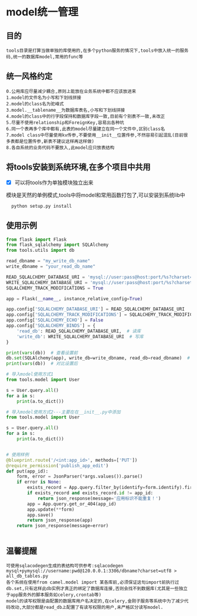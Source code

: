 # model统一管理

## 目的

    tools目录是打算当做单独的库使用的,在多个python服务的情况下,tools中放入统一的服务码,统一的数据库model,常用的func等

## 统一风格约定

    0.公用库应尽量减少耦合,原则上能放在业务系统中都不应该放进来
    1.model的文件名为小写和下划线拼接
    2.model的class名为驼峰式
    3.model.__tablename__为数据库表名,小写和下划线拼接
    4.model的class中的行字段保持和数据库字段一致,目前有个别表不一致,未改正
    5.尽量不使用relationship和ForeignKey,容易出各种坑
    6.同一个表再多个库中都有,此表的model尽量建立在同一个文件中,区别class名
    7.model class中尽量使用kv传参,不要使用__init__位置传参,不然容易引起混乱(目前很多表都是位置传参,新表不建议这样再这样做)
    8.各自系统的业务代码不要放入,此model应只放表结构


## 将tools安装到系统环境,在多个项目中共用
-[X] 可以将tools作为单独模块独立出来

模块是天然的单例模式,tools中将model和常用函数打包了,可以安装到系统lib中
```shell
  python setup.py install
```

## 使用示例
```python
from flask import Flask
from flask_sqlalchemy import SQLAlchemy
from tools.utils import db

read_dbname = "my_write_db_name"
write_dbname = "your_read_db_name"

READ_SQLALCHEMY_DATABASE_URI = 'mysql://user:pass@host:port/%s?charset=utf8' % read_dbname
WRITE_SQLALCHEMY_DATABASE_URI = 'mysql://user:pass@host:port/%s?charset=utf8' % write_dbname
SQLALCHEMY_TRACK_MODIFICATIONS = True

app = Flask(__name__, instance_relative_config=True)

app.config['SQLALCHEMY_DATABASE_URI'] = READ_SQLALCHEMY_DATABASE_URI
app.config['SQLALCHEMY_TRACK_MODIFICATIONS'] = SQLALCHEMY_TRACK_MODIFICATIONS
app.config['SQLALCHEMY_ECHO'] = False
app.config['SQLALCHEMY_BINDS'] = {
    'read_db': READ_SQLALCHEMY_DATABASE_URI,  # 读库
    'write_db': WRITE_SQLALCHEMY_DATABASE_URI  # 写库
}

print(vars(db))  # 查看设置前
db.set(SQLAlchemy(app), write_db=write_dbname, read_db=read_dbname)  # 配置上db引擎,具体适配每个model用到的__bind_key__=数据库名
print(vars(db))  # 对比设置后

# 导入model使用方式1
from tools.model import User

s = User.query.all()
for a in s:
    print(a.to_dict())

# 导入model使用方式2---主要在在__init__.py中添加
from tools.model import User

s = User.query.all()
for a in s:
    print(a.to_dict())


# 使用样例
@blueprint.route('/<int:app_id>', methods=['PUT'])
@require_permission('publish_app_edit')
def put(app_id):
    form, error = JsonParser(*args.values()).parse()
    if error is None:
        exists_record = App.query.filter_by(identify=form.identify).first()
        if exists_record and exists_record.id != app_id:
            return json_response(message='应用标识不能重复！')
        app = App.query.get_or_404(app_id)
        app.update(**form)
        app.save()
        return json_response(app)
    return json_response(message=error)



```

## 温馨提醒

    可使用sqlacodegen生成的表结构可供参考:sqlacodegen mysql+pymysql://username:pwd@120.0.0.1:3306/dbname?charset=utf8 > all_db_tables.py
    各个系统在使用from camel.model import 某各库前,必须保证这句import前执行过db.set,只有这样此db实例才真正的绑定了数据库连接,否则会找不到数据库(尤其是一些独立于app服务外的脚本服务如celery,crontab等)
    model的读写权限是由配置的数据库用户名决定的,在celery,金刚子服务等系统中为了减少代码改动,大部分都是read_db上配置了有读写权限的用户,未严格区分读写model.